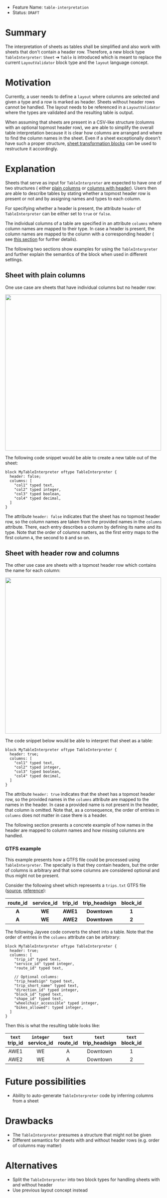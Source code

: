 - Feature Name: `table-interpretation`
- Status: `DRAFT`

# Summary

The interpretation of sheets as tables shall be simplified and also work with sheets that don't contain a header row.
Therefore, a new block type `TableInterpreter`: `Sheet` ➔ `Table` is introduced which is meant to replace the
current `LayoutValidator` block type and the `layout` language concept.

# Motivation

Currently, a user needs to define a `layout` where columns are selected and given a type and a row is marked as header.
Sheets without header rows cannot be handled. The layout needs to be referenced in a `LayoutValidator` where the types
are validated and the resulting table is output.

When assuming that sheets are present in a CSV-like structure (columns with an optional topmost header row), we are able
to simplify the overall table interpretation because it is clear how columns are arranged and where to find the column
names in the sheet. Even if a sheet exceptionally doesn't have such a proper
structure, [sheet transformation blocks](./0001-cell-ranges.md) can be used to restructure it accordingly.

# Explanation

Sheets that serve as input for `TableInterpreter` are expected to have one of two structures (
either [plain columns](#sheet-with-plain-columns) or [columns with header](#sheet-with-header-row-and-columns)). Users
then are able to describe tables by stating whether a topmost header row is present or not and by assigning names and
types to each column.

For specifying whether a header is present, the attribute `header` of `TableInterpreter` can be either set to `true`
or `false`.

The individual columns of a table are specified in an attribute `columns` where column names are mapped to their type.
In case a header is present, the column names are mapped to the column with a corresponding header (
see [this section](#sheet-with-header-row-and-columns) for further details).

The following two sections show examples for using the `TableInterpreter` and further explain the semantics of the block
when used in different settings.

## Sheet with plain columns

One use case are sheets that have individual columns but no header row:

<img src="https://user-images.githubusercontent.com/51856713/215997813-a193e5b2-3f13-4a0a-9fda-2db00b08be93.png" width="500px">

The following code snippet would be able to create a new table out of the sheet:

```jayvee
block MyTableInterpreter oftype TableInterpreter {
  header: false;
  columns: [
    "col1" typed text,
    "col2" typed integer,
    "col3" typed boolean,
    "col4" typed decimal,
  ]
}
```

The attribute `header: false` indicates that the sheet has no topmost header row, so the column names are taken from the
provided names in the `columns` attribute. There, each entry describes a column by defining its name and its type. Note
that the order of columns matters, as the first entry maps to the first column `A`, the second to `B` and so on.

## Sheet with header row and columns

The other use case are sheets with a topmost header row which contains the name for each column:

<img src="https://user-images.githubusercontent.com/51856713/215997925-b7396cd1-6716-42d9-85b4-dae9c9053d9e.png" width="500px">

The code snippet below would be able to interpret that sheet as a table:

```jayvee
block MyTableInterpreter oftype TableInterpreter {
  header: true;
  columns: [
    "col1" typed text,
    "col2" typed integer,
    "col3" typed boolean,
    "col4" typed decimal,
  ]
}
```

The attribute `header: true` indicates that the sheet has a topmost header row, so the provided names in the `columns`
attribute are mapped to the names in the header. In case a provided name is not present in the header, that column is
omitted. Note that, as a consequence, the order of entries in `columns` does not matter in case there is a header.

The following section presents a concrete example of how names in the header are mapped to column names and how missing
columns are handled.

### GTFS example

This example presents how a GTFS file could be processed using `TableInterpreter`. The specialty is that they contain
headers, but the order of columns is arbitrary and that some columns are considered optional and thus might not be
present.

Consider the following sheet which represents a `trips.txt` GTFS
file ([source](https://developers.google.com/transit/gtfs/examples/gtfs-feed#tripstxt), [reference](https://developers.google.com/transit/gtfs/reference#tripstxt)):

| route_id | service_id | trip_id  | trip_headsign | block_id |
|:--------:|:----------:|:--------:|:-------------:|:--------:|
|  **A**   |   **WE**   | **AWE1** | **Downtown**  |  **1**   |
|  **A**   |   **WE**   | **AWE2** | **Downtown**  |  **2**   |

The following Jayvee code converts the sheet into a table. Note that the order of entries in the `columns` attribute can
be arbitrary:

```jayvee
block MyTableInterpreter oftype TableInterpreter {
  header: true;
  columns: [
    "trip_id" typed text,
    "service_id" typed integer,
    "route_id" typed text,

    // Optional columns:
    "trip_headsign" typed text,
    "trip_short_name" typed text,
    "direction_id" typed integer,
    "block_id" typed text,
    "shape_id" typed text,
    "wheelchair_accessible" typed integer,
    "bikes_allowed": typed integer, 
  ]
}
```

Then this is what the resulting table looks like:

| `text` <br> trip_id | `integer` <br> service_id | `text` <br> route_id | `text` <br> trip_headsign | `text` <br> block_id |
|:-------------------:|:-------------------------:|:--------------------:|:-------------------------:|:--------------------:|
|        AWE1         |            WE             |          A           |         Downtown          |          1           |
|        AWE2         |            WE             |          A           |         Downtown          |          2           |

# Future possibilities

- Ability to auto-generate `TableInterpreter` code by inferring columns from a sheet

# Drawbacks

- The `TableInterpreter` presumes a structure that might not be given
- Different semantics for sheets with and without header rows (e.g. order of columns may matter)

# Alternatives

- Split the `TableInterpreter` into two block types for handling sheets with and without header
- Use previous layout concept instead
